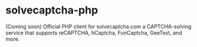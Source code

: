 # solvecaptcha-php
(Coming soon) Official PHP client for solvecaptcha.com a CAPTCHA-solving service that supports reCAPTCHA, hCaptcha, FunCaptcha, GeeTest, and more.
